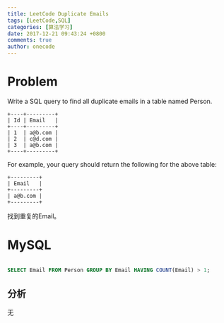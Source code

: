 ```yaml
---
title: LeetCode Duplicate Emails
tags: [LeetCode,SQL]
categories: [算法学习]
date: 2017-12-21 09:43:24 +0800
comments: true
author: onecode
---
```

# Problem

Write a SQL query to find all duplicate emails in a table named Person.

```
+----+---------+
| Id | Email   |
+----+---------+
| 1  | a@b.com |
| 2  | c@d.com |
| 3  | a@b.com |
+----+---------+
```
For example, your query should return the following for the above table:
```
+---------+
| Email   |
+---------+
| a@b.com |
+---------+
```
找到重复的Email。
<!--break-->

# MySQL

``` sql

SELECT Email FROM Person GROUP BY Email HAVING COUNT(Email) > 1;

```

## 分析

无
